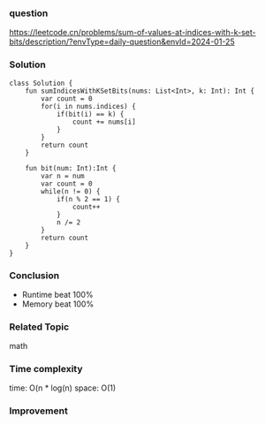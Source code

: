 ### question
https://leetcode.cn/problems/sum-of-values-at-indices-with-k-set-bits/description/?envType=daily-question&envId=2024-01-25

### Solution
```
class Solution {
    fun sumIndicesWithKSetBits(nums: List<Int>, k: Int): Int {
        var count = 0
        for(i in nums.indices) {
            if(bit(i) == k) {
                count += nums[i]
            }
        }
        return count
    }

    fun bit(num: Int):Int {
        var n = num
        var count = 0
        while(n != 0) {
            if(n % 2 == 1) {
                count++
            }
            n /= 2
        }
        return count
    }
}
```
### Conclusion
- Runtime beat 100% 
- Memory beat 100%

### Related Topic
math

### Time complexity
time: O(n * log(n)
space: O(1)

### Improvement